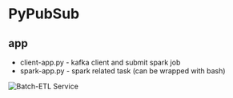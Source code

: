 # PyPubSub

## app
* client-app.py - kafka client and submit spark job
* spark-app.py - spark related task (can be wrapped with bash)

![Batch-ETL Service](img/batch-etl-service.jpg)
